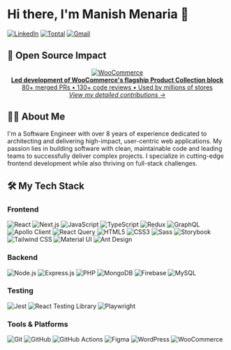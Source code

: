 # Hi there, I'm Manish Menaria 👋

<a href="https://www.linkedin.com/in/imanish003" target="_blank"><img src="https://img.shields.io/badge/LinkedIn-0077B5?style=for-the-badge&logo=linkedin&logoColor=white" alt="LinkedIn"/></a>
<a href="https://www.toptal.com/resume/manish-menaria" target="_blank"><img src="https://img.shields.io/badge/Toptal-333333?style=for-the-badge&logo=toptal&logoColor=white" alt="Toptal"/></a>
<a href="mailto:mmenaria003@gmail.com"><img src="https://img.shields.io/badge/Gmail-D14836?style=for-the-badge&logo=gmail&logoColor=white" alt="Gmail"/></a>

## 🌟 Open Source Impact

<div align="center">
  <a href="./woocommerce-contributions.md">
    <img src="https://img.shields.io/badge/WooCommerce-96588A?style=for-the-badge&logo=woocommerce&logoColor=white" alt="WooCommerce"/>
    <br/>
    <strong>Led development of WooCommerce's flagship Product Collection block</strong>
    <br/>
    80+ merged PRs • 130+ code reviews • Used by millions of stores
    <br/>
    <em>View my detailed contributions →</em>
  </a>
</div>

## 👨‍💻 About Me

I'm a Software Engineer with over 8 years of experience dedicated to architecting and delivering high-impact, user-centric web applications. My passion lies in building software with clean, maintainable code and leading teams to successfully deliver complex projects. I specialize in cutting-edge frontend development while also thriving on full-stack challenges.

## 🛠️ My Tech Stack

### Frontend

<p>
    <img src="https://img.shields.io/badge/React-61DAFB?style=for-the-badge&logo=react&logoColor=black" alt="React"/>
    <img src="https://img.shields.io/badge/Next.js-000000?style=for-the-badge&logo=nextdotjs&logoColor=white" alt="Next.js"/>
    <img src="https://img.shields.io/badge/JavaScript-F7DF1E?style=for-the-badge&logo=javascript&logoColor=black" alt="JavaScript"/>
    <img src="https://img.shields.io/badge/TypeScript-3178C6?style=for-the-badge&logo=typescript&logoColor=white" alt="TypeScript"/>
    <img src="https://img.shields.io/badge/Redux-764ABC?style=for-the-badge&logo=redux&logoColor=white" alt="Redux"/>
    <img src="https://img.shields.io/badge/GraphQL-E10098?style=for-the-badge&logo=graphql&logoColor=white" alt="GraphQL"/>
    <img src="https://img.shields.io/badge/Apollo_GraphQL-311C87?style=for-the-badge&logo=apollo-graphql&logoColor=white" alt="Apollo Client"/>
    <img src="https://img.shields.io/badge/React_Query-FF4154?style=for-the-badge&logo=react-query&logoColor=white" alt="React Query"/>
    <img src="https://img.shields.io/badge/HTML5-E34F26?style=for-the-badge&logo=html5&logoColor=white" alt="HTML5"/>
    <img src="https://img.shields.io/badge/CSS3-1572B6?style=for-the-badge&logo=css3&logoColor=white" alt="CSS3"/>
    <img src="https://img.shields.io/badge/Sass-CC6699?style=for-the-badge&logo=sass&logoColor=white" alt="Sass"/>
    <img src="https://img.shields.io/badge/Storybook-FF4785?style=for-the-badge&logo=storybook&logoColor=white" alt="Storybook"/>
    <img src="https://img.shields.io/badge/Tailwind_CSS-06B6D4?style=for-the-badge&logo=tailwindcss&logoColor=white" alt="Tailwind CSS"/>
    <img src="https://img.shields.io/badge/Material_UI-0081CB?style=for-the-badge&logo=mui&logoColor=white" alt="Material UI"/>
    <img src="https://img.shields.io/badge/Ant_Design-0170FE?style=for-the-badge&logo=ant-design&logoColor=white" alt="Ant Design"/>
</p>

### Backend

<p>
    <img src="https://img.shields.io/badge/Node.js-339933?style=for-the-badge&logo=nodedotjs&logoColor=white" alt="Node.js"/>
    <img src="https://img.shields.io/badge/Express.js-000000?style=for-the-badge&logo=express&logoColor=white" alt="Express.js"/>
    <img src="https://img.shields.io/badge/PHP-777BB4?style=for-the-badge&logo=php&logoColor=white" alt="PHP"/>
    <img src="https://img.shields.io/badge/MongoDB-47A248?style=for-the-badge&logo=mongodb&logoColor=white" alt="MongoDB"/>
    <img src="https://img.shields.io/badge/Firebase-FFCA28?style=for-the-badge&logo=firebase&logoColor=black" alt="Firebase"/>
    <img src="https://img.shields.io/badge/MySQL-4479A1?style=for-the-badge&logo=mysql&logoColor=white" alt="MySQL"/>
    
</p>

### Testing

<p>
    <img src="https://img.shields.io/badge/Jest-C21325?style=for-the-badge&logo=jest&logoColor=white" alt="Jest"/>
    <img src="https://img.shields.io/badge/React_Testing_Library-E33332?style=for-the-badge&logo=testing-library&logoColor=white" alt="React Testing Library"/>
    <img src="https://img.shields.io/badge/Playwright-2EAD33?style=for-the-badge&logo=playwright&logoColor=white" alt="Playwright"/>
</p>

### Tools & Platforms

<p>
    <img src="https://img.shields.io/badge/Git-F05032?style=for-the-badge&logo=git&logoColor=white" alt="Git"/>
    <img src="https://img.shields.io/badge/GitHub-181717?style=for-the-badge&logo=github&logoColor=white" alt="GitHub"/>
    <img src="https://img.shields.io/badge/GitHub_Actions-2088FF?style=for-the-badge&logo=github-actions&logoColor=white" alt="GitHub Actions"/>
    <img src="https://img.shields.io/badge/Figma-F24E1E?style=for-the-badge&logo=figma&logoColor=white" alt="Figma"/>
    <img src="https://img.shields.io/badge/WordPress-21759B?style=for-the-badge&logo=wordpress&logoColor=white" alt="WordPress"/>
    <img src="https://img.shields.io/badge/WooCommerce-96588A?style=for-the-badge&logo=woocommerce&logoColor=white" alt="WooCommerce"/>
</p>
